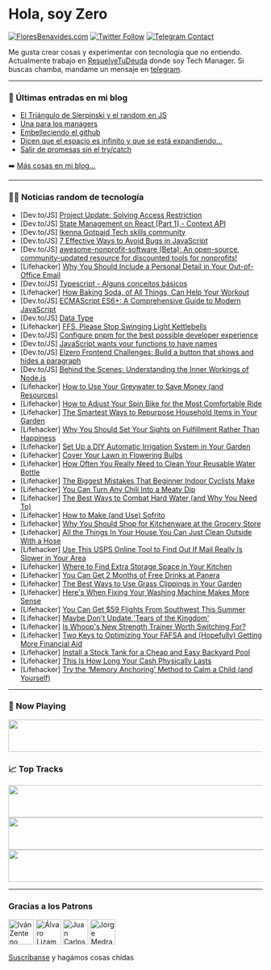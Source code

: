 # Hola, soy Zero

[![FloresBenavides.com](https://img.shields.io/website?down_message=oops&label=MiBlog&style=for-the-badge&up_message=online&url=https%3A%2F%2Ffloresbenavides.com)](https://floresbenavides.com) [![Twitter Follow](https://img.shields.io/twitter/follow/ZeroDragon?color=%231DA1F2&label=Follow&logo=twitter&logoColor=ffffff&style=for-the-badge)](https://twitter.com/zerodragon) [![Telegram Contact](https://img.shields.io/badge/escr%C3%ADbeme-ZeroDragon-%2326A5E4?style=for-the-badge&logo=telegram)](https://t.me/zerodragon)

Me gusta crear cosas y experimentar con tecnología que no entiendo.
Actualmente trabajo en [ResuelveTuDeuda](http://github.com/resuelve) donde soy Tech Manager.
Si buscas chamba, mandame un mensaje en [telegram](https://t.me/zerodragon).

---

### 📕 Últimas entradas en mi blog
<!-- BLOG-POST-LIST:START -->
- [El Triángulo de Sierpinski y el random en JS](https://floresbenavides.com/el-triangulo-de-sierpinski-y-el-random-en-js/)
- [Una para los managers](https://floresbenavides.com/una-para-los-managers/)
- [Embelleciendo el github](https://floresbenavides.com/embelleciendo-el-github/)
- [Dicen que el espacio es infinito y que se está expandiendo…](https://floresbenavides.com/dicen-que-el-espacio-es-infinito-y-que-se-esta-expandiendo/)
- [Salir de promesas sin el try/catch](https://floresbenavides.com/salir-de-promesas-sin-el-try-catch/)
<!-- BLOG-POST-LIST:END -->

➡️ [Más cosas en mi blog...](https://floresbenavides.com)

---

### 👨‍💻 Noticias random de tecnología
<!-- TECH-POSTS:START -->
- [Dev.to/JS] [Project Update: Solving Access Restriction](https://dev.to/arashjangali/project-update-solving-access-restriction-53mk)
- [Dev.to/JS] [State Management on React [Part 1] - Context API](https://dev.to/kevin-uehara/state-management-on-react-part-1-context-api-4jig)
- [Dev.to/JS] [Ikenna Gotpaid Tech skills community](https://dev.to/ikennagotpaid100/ikenna-gotpaid-tech-skills-community-156g)
- [Dev.to/JS] [7 Effective Ways to Avoid Bugs in JavaScript](https://dev.to/ishanbagchi/7-effective-ways-to-avoid-bugs-in-javascript-1n0a)
- [Dev.to/JS] [awesome-nonprofit-software &lpar;Beta&rpar;: An open-source, community-updated resource for discounted tools for nonprofits!](https://dev.to/aacitelli/awesome-nonprofit-software-beta-an-open-source-community-updated-resource-for-discounted-tools-for-nonprofits-1pkj)
- [Lifehacker] [Why You Should Include a Personal Detail in Your Out-of-Office Email](https://lifehacker.com/why-you-should-include-a-personal-detail-in-your-out-of-1850473191)
- [Dev.to/JS] [Typescript - Alguns conceitos básicos](https://dev.to/marlonfrade/typescript-alguns-conceitos-basicos-1aed)
- [Lifehacker] [How Baking Soda, of All Things, Can Help Your Workout](https://lifehacker.com/how-baking-soda-of-all-things-can-help-your-workout-1850345925)
- [Dev.to/JS] [ECMAScript ES6+: A Comprehensive Guide to Modern JavaScript](https://dev.to/aradwan20/ecmascript-es6-a-comprehensive-guide-to-modern-javascript-1e68)
- [Dev.to/JS] [Data Type](https://dev.to/mrizwanashiq/data-type-cbi)
- [Lifehacker] [FFS, Please Stop Swinging Light Kettlebells](https://lifehacker.com/for-fucks-sake-please-stop-swinging-light-kettlebells-1850344356)
- [Dev.to/JS] [Configure pnpm for the best possible developer experience](https://dev.to/adamcoster/configure-pnpm-for-the-best-possible-developer-experience-a17)
- [Dev.to/JS] [JavaScript wants your functions to have names](https://dev.to/adamcoster/javascript-wants-your-functions-to-have-names-1om9)
- [Dev.to/JS] [Elzero Frontend Challenges: Build a button that shows and hides a paragraph](https://dev.to/mouatezbenariba/elzero-frontend-challenges-build-a-button-that-shows-and-hides-a-paragraph-4b2f)
- [Dev.to/JS] [Behind the Scenes: Understanding the Inner Workings of Node.js](https://dev.to/mayarkabaja/behind-the-scenes-understanding-the-inner-workings-of-nodejs-47)
- [Lifehacker] [How to Use Your Greywater to Save Money &lpar;and Resources&rpar;](https://lifehacker.com/how-to-use-your-greywater-to-save-money-and-resources-1850332763)
- [Lifehacker] [How to Adjust Your Spin Bike for the Most Comfortable Ride](https://lifehacker.com/how-to-adjust-your-spin-bike-for-the-most-comfortable-r-1850329884)
- [Lifehacker] [The Smartest Ways to Repurpose Household Items in Your Garden](https://lifehacker.com/the-smartest-ways-to-repurpose-household-items-in-your-1850473194)
- [Lifehacker] [Why You Should Set Your Sights on Fulfillment Rather Than Happiness](https://lifehacker.com/why-you-should-set-your-sights-on-fulfillment-rather-th-1850473197)
- [Lifehacker] [Set Up a DIY Automatic Irrigation System in Your Garden](https://lifehacker.com/set-up-a-diy-automatic-irrigation-system-in-your-garden-1850326343)
- [Lifehacker] [Cover Your Lawn in Flowering Bulbs](https://lifehacker.com/cover-your-lawn-in-flowering-bulbs-1850321955)
- [Lifehacker] [How Often You Really Need to Clean Your Reusable Water Bottle](https://lifehacker.com/how-often-you-really-need-to-clean-your-reusable-water-1850319797)
- [Lifehacker] [The Biggest Mistakes That Beginner Indoor Cyclists Make](https://lifehacker.com/the-biggest-mistakes-that-beginner-indoor-cyclists-make-1850320215)
- [Lifehacker] [You Can Turn Any Chili Into a Meaty Dip](https://lifehacker.com/you-can-turn-any-chili-into-a-meaty-dip-1850319640)
- [Lifehacker] [The Best Ways to Combat Hard Water &lpar;and Why You Need To&rpar;](https://lifehacker.com/the-best-ways-to-combat-hard-water-and-why-you-need-to-1850319293)
- [Lifehacker] [How to Make &lpar;and Use&rpar; Sofrito](https://lifehacker.com/how-to-make-and-use-sofrito-1850471992)
- [Lifehacker] [Why You Should Shop for Kitchenware at the Grocery Store](https://lifehacker.com/why-you-should-shop-for-kitchenware-at-the-grocery-stor-1850308190)
- [Lifehacker] [All the Things In Your House You Can Just Clean Outside With a Hose](https://lifehacker.com/all-the-things-in-your-house-you-can-just-clean-outside-1850308195)
- [Lifehacker] [Use This USPS Online Tool to Find Out If Mail Really Is Slower in Your Area](https://lifehacker.com/use-this-usps-online-tool-to-find-out-if-mail-really-is-1850473226)
- [Lifehacker] [Where to Find Extra Storage Space in Your Kitchen](https://lifehacker.com/where-to-find-extra-storage-space-in-your-kitchen-1850473228)
- [Lifehacker] [You Can Get 2 Months of Free Drinks at Panera](https://lifehacker.com/you-can-get-2-months-of-free-drinks-at-panera-1850473230)
- [Lifehacker] [The Best Ways to Use Grass Clippings in Your Garden](https://lifehacker.com/the-best-ways-to-use-grass-clippings-in-your-garden-1850473284)
- [Lifehacker] [Here&#39;s When Fixing Your Washing Machine Makes More Sense](https://lifehacker.com/heres-when-fixing-your-washing-machine-makes-more-sense-1850473293)
- [Lifehacker] [You Can Get $59 Flights From Southwest This Summer](https://lifehacker.com/you-can-get-59-flights-from-southwest-this-summer-1850473253)
- [Lifehacker] [Maybe Don&#39;t Update &#39;Tears of the Kingdom&#39;](https://lifehacker.com/maybe-dont-update-tears-of-the-kingdom-1850479467)
- [Lifehacker] [Is Whoop&#39;s New Strength Trainer Worth Switching For?](https://lifehacker.com/is-whoops-new-strength-trainer-worth-switching-for-1850477196)
- [Lifehacker] [Two Keys to Optimizing Your FAFSA and &lpar;Hopefully&rpar; Getting More Financial Aid](https://lifehacker.com/two-keys-to-optimizing-your-fafsa-and-hopefully-getti-1850480093)
- [Lifehacker] [Install a Stock Tank for a Cheap and Easy Backyard Pool](https://lifehacker.com/install-a-stock-tank-for-a-cheap-and-easy-backyard-pool-1850478309)
- [Lifehacker] [This Is How Long Your Cash Physically Lasts](https://lifehacker.com/this-is-how-long-your-cash-physically-lasts-1850479624)
- [Lifehacker] [Try the ‘Memory Anchoring’ Method to Calm a Child &lpar;and Yourself&rpar;](https://lifehacker.com/try-the-memory-anchoring-method-to-calm-a-child-and-1850477252)<!-- TECH-POSTS:END -->

---

### 🎵 Now Playing
<a href="https://spotify-now-playing-dun.vercel.app/now-playing?open"><img src="https://spotify-now-playing-dun.vercel.app/now-playing" width="540" height="64"></a>

### 📈 Top Tracks
<a href="https://spotify-now-playing-dun.vercel.app/top-tracks?i=1&open"><img src="https://spotify-now-playing-dun.vercel.app/top-tracks?i=1" width="540" height="64"></a>
<a href="https://spotify-now-playing-dun.vercel.app/top-tracks?i=2&open"><img src="https://spotify-now-playing-dun.vercel.app/top-tracks?i=2" width="540" height="64"></a>
<a href="https://spotify-now-playing-dun.vercel.app/top-tracks?i=3&open"><img src="https://spotify-now-playing-dun.vercel.app/top-tracks?i=3" width="540" height="64"></a>

---

### Gracias a los Patrons
[<img src="https://avatars.githubusercontent.com/u/243380?v=4" alt="Iván Zenteno" width="50px">](https://github.com/k001) [<img src="https://avatars.githubusercontent.com/u/19955639?v=4" alt="Álvaro Lizama" width="50px">](https://github.com/alvarolizama) [<img src="https://avatars.githubusercontent.com/u/2718753?v=4" alt="Juan Carlos Ruiz" width="50px">](https://github.com/JuanCrg90) [<img src="https://avatars.githubusercontent.com/u/37025?v=4" alt="Jorge Medrano" width="50px">](https://github.com/h1pp1e) 

[Suscríbanse](https://www.patreon.com/zerodragon) y hagámos cosas chidas
